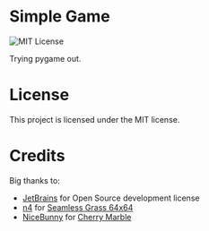 # Simple Game
![MIT License](https://img.shields.io/github/license/JustKappaMan/Simple-Game)

Trying pygame out.
# License
This project is licensed under the MIT license.
# Credits
Big thanks to:
* [JetBrains](https://www.jetbrains.com/community/opensource) for Open Source development license
* [n4](https://opengameart.org/users/n4) for [Seamless Grass 64x64](https://opengameart.org/node/24687)
* [NiceBunny](https://opengameart.org/users/nicebunny) for [Cherry Marble](https://opengameart.org/content/cherry-marble)